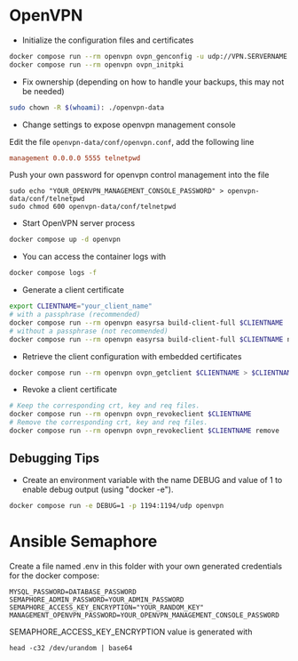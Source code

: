 # OpenVPN

* Initialize the configuration files and certificates

```bash
docker compose run --rm openvpn ovpn_genconfig -u udp://VPN.SERVERNAME.COM
docker compose run --rm openvpn ovpn_initpki
```

* Fix ownership (depending on how to handle your backups, this may not be needed)

```bash
sudo chown -R $(whoami): ./openvpn-data
```

* Change settings to expose openvpn management console

Edit the file `openvpn-data/conf/openvpn.conf`, add the following line

```ini
management 0.0.0.0 5555 telnetpwd
```

Push your own password for openvpn control management into the file

```shell
sudo echo "YOUR_OPENVPN_MANAGEMENT_CONSOLE_PASSWORD" > openvpn-data/conf/telnetpwd
sudo chmod 600 openvpn-data/conf/telnetpwd
```

* Start OpenVPN server process

```bash
docker compose up -d openvpn
```

* You can access the container logs with

```bash
docker compose logs -f
```

* Generate a client certificate

```bash
export CLIENTNAME="your_client_name"
# with a passphrase (recommended)
docker compose run --rm openvpn easyrsa build-client-full $CLIENTNAME
# without a passphrase (not recommended)
docker compose run --rm openvpn easyrsa build-client-full $CLIENTNAME nopass
```

* Retrieve the client configuration with embedded certificates

```bash
docker compose run --rm openvpn ovpn_getclient $CLIENTNAME > $CLIENTNAME.ovpn
```

* Revoke a client certificate

```bash
# Keep the corresponding crt, key and req files.
docker compose run --rm openvpn ovpn_revokeclient $CLIENTNAME
# Remove the corresponding crt, key and req files.
docker compose run --rm openvpn ovpn_revokeclient $CLIENTNAME remove
```

## Debugging Tips

* Create an environment variable with the name DEBUG and value of 1 to enable debug output (using "docker -e").

```bash
docker compose run -e DEBUG=1 -p 1194:1194/udp openvpn
```

# Ansible Semaphore


Create a file named .env in this folder with your own generated credentials for the docker compose:

```shell
MYSQL_PASSWORD=DATABASE_PASSWORD
SEMAPHORE_ADMIN_PASSWORD=YOUR_ADMIN_PASSWORD
SEMAPHORE_ACCESS_KEY_ENCRYPTION="YOUR_RANDOM_KEY"
MANAGEMENT_OPENVPN_PASSWORD=YOUR_OPENVPN_MANAGEMENT_CONSOLE_PASSWORD
```

SEMAPHORE_ACCESS_KEY_ENCRYPTION value is generated with 

```shell
head -c32 /dev/urandom | base64
```
